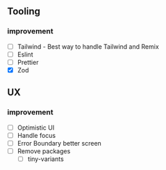 ## Tooling

### improvement

- [ ] Tailwind - Best way to handle Tailwind and Remix
- [ ] Eslint
- [ ] Prettier
- [x] Zod

## UX

### improvement

- [ ] Optimistic UI
- [ ] Handle focus
- [ ] Error Boundary better screen
- [ ] Remove packages
  - [ ] tiny-variants
